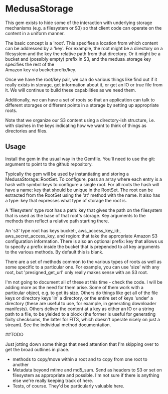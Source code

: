 # MedusaStorage

This gem exists to hide some of the interaction with underlying storage mechanisms
(e.g. a filesystem or S3) so that client code can operate on the content in a 
uniform manner.

The basic concept is a 'root'. This specifies a location from which content can be 
addressed by a 'key'. For example, the root might be a directory on a filesystem
and the key the relative path from that directory. Or it might be a bucket and 
(possibly empty) prefix in S3, and the medusa_storage key specifies the rest of the  
Amazon key via bucket:prefix/key.

Once we have the root/key pair, we can do various things like find out if it really
exists in storage, get information about it, or get an IO or true file from it. We
will continue to build these capabilities as we need them.

Additionally, we can have a set of roots so that an application can talk to different
storages or different points in a storage by setting up appropriate roots.

Note that we organize our S3 content using a directory-ish structure, i.e. with
slashes in the keys indicating how we want to think of things as directories and
files. 

## Usage

Install the gem in the usual way in the Gemfile. You'll need to use the git: argument
to point to the github repository.

Typically the gem will be used by instantiating and storing a MedusaStorage::RootSet.
To configure, pass an array where each entry is a hash with symbol 
keys to configure a single root. For all roots the hash will have a name: key that 
should be unique in the RootSet. The root can be extracted from the RootSet using
the 'at' method with the name. It also has a type: key that expresses what type 
of storage the root is. 

A 'filesystem' type root has a path: key that gives the path on the filesystem that is 
used as the base of that root's storage. Key arguments to the methods then reflect
a relative path starting there.

An 's3' type root has keys bucket:, aws_access_key_id:, aws_secret_access_key, and region: 
that take the appropriate Amazon S3 configuration information. There is also an optional
prefix: key that allows us to specify a prefix inside the bucket that is prepended to
all key arguments to the various methods. By default this is blank.

There are a set of methods common to the various types of roots as well as some
specific to a particular one. For example, you can use 'size' with any root, but 
'presigned_get_url' only really makes sense with an S3 root.

I'm not going to document all of these at this time - check the code. I will be 
adding more as the need for them arise. Some of them 
work with a particular object, e.g. to get its size. Others do things like get all 
of the file keys or directory keys 'in' a directory, or the entire set of keys 'under'
a directory (these are useful to use, for example, in generating downloader manifests). 
Others deliver the content at a key as either an IO or a string path to
a file, to be yielded to a block (the former is useful for generating fixity checksums,
the latter for FITS, which doesn't operate nicely on just a stream). 
See the individual method documentation.

##TODO

Just jotting down some things that need attention that I'm skipping over to get the
broad outlines in place.

* methods to copy/move within a root and to copy from one root to another
* Metadata beyond mtime and md5_sum. Send as headers to S3 or set on filesystem as appropriate
  and possible. I'm not sure if there is anything else we're really keeping track of here.
* Tests, of course. They'd be particularly valuable here.
 

